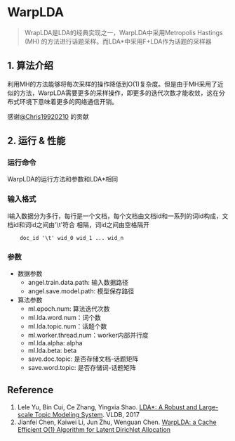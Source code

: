 # WarpLDA

> WrapLDA是LDA的经典实现之一，WarpLDA中采用Metropolis Hastings (MH) 的方法进行话题采样。而LDA\*中采用F+LDA作为话题的采样器


## 1. 算法介绍

利用MH的方法能够将每次采样的操作降低到O(1)复杂度。但是由于MH采用了近似的方法，WarpLDA需要更多的采样操作，即更多的迭代次数才能收敛，这在分布式环境下意味着更多的网络通信开销。

感谢[@Chris19920210](https://github.com/Chris19920210) 的贡献

## 2. 运行 & 性能

### 运行命令

WarpLDA的运行方法和参数和LDA*相同

### 输入格式

I输入数据分为多行，每行是一个文档，每个文档由文档id和一系列的词id构成，文档id和词id之间由'\t'符合
相隔，词id之间由空格隔开

```
	doc_id '\t' wid_0 wid_1 ... wid_n 
```

### 参数

* 数据参数
  * angel.train.data.path: 输入数据路径
  * angel.save.model.path: 模型保存路径
* 算法参数
  * ml.epoch.num: 算法迭代次数
  * ml.lda.word.num：词个数
  * ml.lda.topic.num：话题个数
  * ml.worker.thread.num：worker内部并行度
  * ml.lda.alpha: alpha
  * ml.lda.beta: beta
  * save.doc.topic: 是否存储文档-话题矩阵
  * save.word.topic: 是否存储词-话题矩阵

## Reference

1. Lele Yu, Bin Cui, Ce Zhang, Yingxia Shao. [LDA*: A Robust and Large-scale Topic Modeling System](http://www.vldb.org/pvldb/vol10/p1406-yu.pdf). VLDB, 2017
2. Jianfei Chen, Kaiwei Li, Jun Zhu, Wenguan Chen. [WarpLDA: a Cache Efficient O(1) Algorithm for
Latent Dirichlet Allocation](http://www.vldb.org/pvldb/vol9/p744-chen.pdf)
